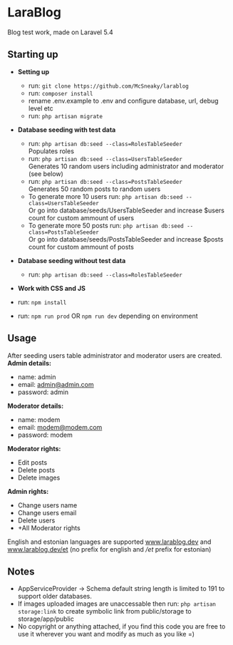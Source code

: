 # LaraBlog
Blog test work, made on Laravel 5.4 <br />

## Starting up
- **Setting up**
  - run: ``git clone https://github.com/McSneaky/larablog``
  - run: ``composer install``
  - rename .env.example to .env and configure database, url, debug level etc
  - run: ``php artisan migrate``
- **Database seeding with test data**
  - run: ``php artisan db:seed --class=RolesTableSeeder`` <br /> 
  Populates roles
  - run: ``php artisan db:seed --class=UsersTableSeeder`` <br />
  Generates 10 random users including administrator and moderator (see below)
  - run: ``php artisan db:seed --class=PostsTableSeeder`` <br />
  Generates 50 random posts to random users
  - To generate more 10 users run: ``php artisan db:seed --class=UsersTableSeeder`` <br />
  Or go into database/seeds/UsersTableSeeder and increase $users count for custom ammount of users
  - To generate more 50 posts run: ``php artisan db:seed --class=PostsTableSeeder`` <br />
  Or go into database/seeds/PostsTableSeeder and increase $posts count for custom ammount of posts
- **Database seeding without test data**
  - run: ``php artisan db:seed --class=RolesTableSeeder``
 
- **Work with CSS and JS**
- run: ``npm install``
- run: ``npm run prod`` OR ``npm run dev`` depending on environment

## Usage
After seeding users table administrator and moderator users are created. <br />
**Admin details:**
- name: admin
- email: admin@admin.com
- password: admin

**Moderator details:** 
- name: modem
- email: modem@modem.com
- password: modem

**Moderator rights:**
- Edit posts
- Delete posts
- Delete images

**Admin rights:**
- Change users name
- Change users email
- Delete users
- +All Moderator rights

English and estonian languages are supported www.larablog.dev and www.larablog.dev/et (no prefix for english and */et* prefix for estonian)

## Notes
- AppServiceProvider -> Schema default string length is limited to 191 to support older databases. <br />
- If images uploaded images are unaccessable then run: ``php artisan storage:link`` to create symbolic link from public/storage to storage/app/public 
- No copyright or anything attached, if you find this code you are free to use it wherever you want and modify as much as you like =)